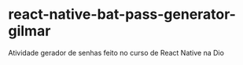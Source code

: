 # react-native-bat-pass-generator-gilmar
Atividade gerador de senhas feito no curso de React Native na Dio
